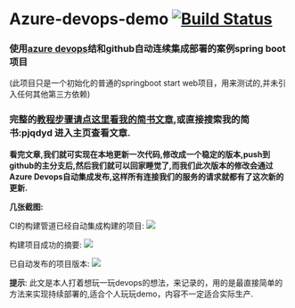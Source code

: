 # Azure-devops-demo [![Build Status](https://dev.azure.com/1909025079/azure-devops/_apis/build/status/azure-devops-Maven-CI?branchName=master)](https://dev.azure.com/1909025079/azure-devops/_build/latest?definitionId=4&branchName=master)<br>
### 使用[azure devops](https://azure.microsoft.com/zh-cn/services/devops/)结和github自动连续集成部署的案例spring boot项目
(此项目只是一个初始化的普通的springboot start web项目，用来测试的,并未引入任何其他第三方依赖)

### 完整的[教程步骤请点这里看我的简书文章](https://www.jianshu.com/p/6eb5e388c112),或直接搜索我的简书:pjqdyd 进入主页查看文章.


**看完文章,我们就可实现在本地更新一次代码,修改成一个稳定的版本,push到github的主分支后,然后我们就可以回家睡觉了,而我们此次版本的修改会通过Azure Devops自动集成发布,这样所有连接我们的服务的请求就都有了这次新的更新.**

**几张截图:**

CI的构建管道已经自动集成构建的项目:
![](https://upload-images.jianshu.io/upload_images/14511997-dd6930eeb0ff7ba4.png?imageMogr2/auto-orient/strip%7CimageView2/2/w/1240)

构建项目成功的摘要:
![](https://upload-images.jianshu.io/upload_images/14511997-db47e0e6cc8477fd.png?imageMogr2/auto-orient/strip%7CimageView2/2/w/1240)

已自动发布的项目版本:
![](https://upload-images.jianshu.io/upload_images/14511997-78c50e2defae72aa.png?imageMogr2/auto-orient/strip%7CimageView2/2/w/1240)



**提示**:
此文是本人打着想玩一玩devops的想法，来记录的，用的是最直接简单的方法来实现持续部署的,适合个人玩玩demo，内容不一定适合实际生产.
